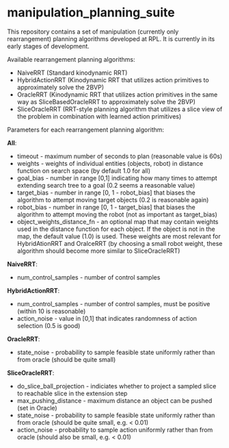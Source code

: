 # manipulation_planning_suite
This repository contains a set of manipulation (currently only rearrangement) planning algorithms developed at RPL.
It is currently in its early stages of development. 

Available rearrangement planning algorithms:
- NaiveRRT (Standard kinodynamic RRT)
- HybridActionRRT (Kinodynamic RRT that utilizes action primitives to approximately solve the 2BVP)
- OracleRRT (Kinodynamic RRT that utilizes action primitives in the same way as SliceBasedOracleRRT to approximately solve the 2BVP)
- SliceOracleRRT (RRT-style planning algorithm that utilizes a slice view of the problem in combination with learned action primitives)

Parameters for each rearrangement planning algorithm:

**All**:
- timeout - maximum number of seconds to plan (reasonable value is 60s)
- weights - weights of individual entities (objects, robot) in distance function on search space (by default 1.0 for all)
- goal_bias - number in range [0,1] indicating how many times to attempt extending search tree to a goal (0.2 seems a reasonable value)
- target_bias - number in range [0, 1 - robot_bias] that biases the algorithm to attempt moving target objects (0.2 is reasonable again)
- robot_bias - number in range [0, 1 - target_bias] that biases the algorithm to attempt moving the robot (not as important as target_bias)
- object_weights_distance_fn - an optional map that may contain weights used in the distance function for each object. If the object is not in the map,
        the default value (1.0) is used. These weights are most relevant for HybridAtionRRT and OralceRRT (by choosing a small robot weight, these algorithm should become more similar to SliceOracleRRT)
       
**NaiveRRT**:
- num_control_samples - number of control samples

**HybridActionRRT**:
- num_control_samples - number of control samples, must be positive (within 10 is reasonable)
- action_noise - value in [0,1] that indicates randomness of action selection (0.5 is good)

**OracleRRT**:
- state_noise - probability to sample feasible state uniformly rather than from oracle (should be quite small)

**SliceOracleRRT**:
- do_slice_ball_projection - indiciates whether to project a sampled slice to reachable slice in the extension step
- max_pushing_distance - maximum distance an object can be pushed (set in Oracle)
- state_noise - probability to sample feasible state uniformly rather than from oracle (should be quite small, e.g. < 0.01)
- action_noise - probability to sample action uniformly rather than from oracle (should also be small, e.g. < 0.01)

